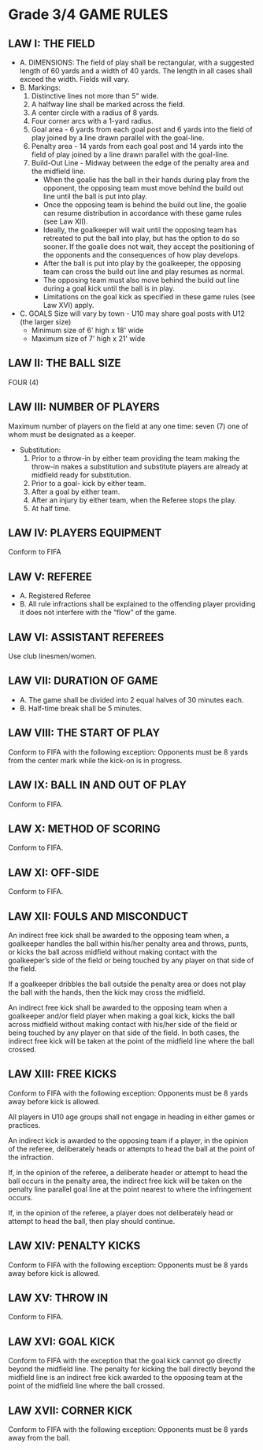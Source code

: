 # Grade 3/4 GAME RULES

## LAW I: THE FIELD

* A. DIMENSIONS:
The field of play shall be rectangular, with a suggested length of 60 yards and a width of 40 yards. The length in all cases shall exceed the width. Fields will vary.
* B. Markings:
  1. Distinctive lines not more than 5" wide.
  2. A halfway line shall be marked across the field.
  3. A center circle with a radius of 8 yards.
  4. Four corner arcs with a 1-yard radius.
  5. Goal area - 6 yards from each goal post and 6 yards into the field of play joined by a line drawn parallel with the goal-line.
  6. Penalty area - 14 yards from each goal post and 14 yards into the field of play joined by a line drawn parallel with the goal-line.
  7. Build-Out Line - Midway between the edge of the penalty area and the midfield line.
     * When the goalie has the ball in their hands during play from the opponent, the opposing team must move behind the build out line until the ball is put into play.
     * Once the opposing team is behind the build out line, the goalie can resume distribution in accordance with these game rules (see Law XII).
     * Ideally, the goalkeeper will wait until the opposing team has retreated to put the ball into play, but has the option to do so sooner.  If the goalie does not wait, they accept the positioning of the opponents and the consequences of how play develops.
     * After the ball is put into play by the goalkeeper, the opposing team can cross the build out line and play resumes as normal.
     * The opposing team must also move behind the build out line during a goal kick until the ball is in play.
     * Limitations on the goal kick as specified in these game rules (see Law XVI) apply.
* C. GOALS
Size will vary by town - U10 may share goal posts with U12 (the larger size)
  * Minimum size of 6' high x 18' wide
  * Maximum size of 7' high x 21' wide

## LAW II: THE BALL SIZE

FOUR (4)

## LAW III: NUMBER OF PLAYERS

Maximum number of players on the field at any one time: seven (7) one of whom must be designated as a keeper.

* Substitution:
  1. Prior to a throw-in by either team providing the team making the throw-in makes a substitution and substitute players are already at midfield ready for substitution.
  2. Prior to a goal- kick by either team.
  3. After a goal by either team.
  4. After an injury by either team, when the Referee stops the play.
  5. At half time.

## LAW IV: PLAYERS EQUIPMENT

Conform to FIFA

## LAW V: REFEREE

* A. Registered Referee
* B. All rule infractions shall be explained to the offending player providing it does not interfere with the “flow” of the game.

## LAW VI: ASSISTANT REFEREES

Use club linesmen/women.

## LAW VII: DURATION OF GAME

* A. The game shall be divided into 2 equal halves of 30 minutes each.
* B. Half-time break shall be 5 minutes.

## LAW VIII: THE START OF PLAY

Conform to FIFA with the following exception: Opponents must be 8 yards from the center mark while the kick-on is in progress.

## LAW IX: BALL IN AND OUT OF PLAY

Conform to FIFA.

## LAW X: METHOD OF SCORING

Conform to FIFA.

## LAW XI: OFF-SIDE

Conform to FIFA.

## LAW XII: FOULS AND MISCONDUCT

An indirect free kick shall be awarded to the opposing team when, a goalkeeper handles the ball within his/her penalty area and throws, punts, or kicks the ball across midfield without making contact with the goalkeeper’s side of the field or being touched by any player on that side of the field.

If a goalkeeper dribbles the ball outside the penalty area or does not play the ball with the hands, then the kick may cross the midfield.

An indirect free kick shall be awarded to the opposing team when a goalkeeper and/or field player when making a goal kick, kicks the ball across midfield without making contact with his/her side of the field or being touched by any player on that side of the field. In both cases, the indirect free kick will be taken at the point of the midfield line where the ball crossed.

## LAW XIII: FREE KICKS

Conform to FIFA with the following exception: Opponents must be 8 yards away before kick is allowed.

All players in U10 age groups shall not engage in heading in either games or practices.

An indirect kick is awarded to the opposing team if a player, in the opinion of the referee, deliberately heads or attempts to head the ball at the point of the infraction.

If, in the opinion of the referee, a deliberate header or attempt to head the ball occurs in the penalty area, the indirect free kick will be taken on the penalty line parallel goal line at the point nearest to where the infringement occurs.

If, in the opinion of the referee, a player does not deliberately head or attempt to head the ball, then play should continue.

## LAW XIV: PENALTY KICKS

Conform to FIFA with the following exception: Opponents must be 8 yards away before kick is allowed.

## LAW XV: THROW IN

Conform to FIFA.

## LAW XVI: GOAL KICK

Conform to FIFA with the exception that the goal kick cannot go directly beyond the midfield line. The penalty for kicking the ball directly beyond the midfield line is an indirect free kick awarded to the opposing team at the point of the midfield line where the ball crossed.

## LAW XVII: CORNER KICK

Conform to FIFA with the following exception:   Opponents must be 8 yards away from the ball.